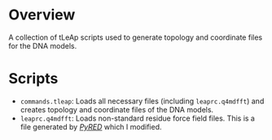 # Overview 

A collection of tLeAp scripts used to generate topology and coordinate files for the DNA models.

# Scripts

* `commands.tleap`: Loads all necessary files (including `leaprc.q4mdfft`) and creates topology and coordinate files of the DNA models.
* `leaprc.q4mdfft`: Loads non-standard residue force field files. This is a file generated by <cite>[PyRED][1]</cite> which I modified.

[1]: https://upjv.q4md-forcefieldtools.org/REDServer-Development/
